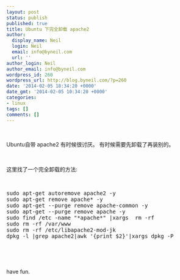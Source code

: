 ```yaml
---
layout: post
status: publish
published: true
title: Ubuntu 下完全卸载 apache2
author:
  display_name: Neil
  login: Neil
  email: info@byneil.com
  url: ''
author_login: Neil
author_email: info@byneil.com
wordpress_id: 260
wordpress_url: http://blog.byneil.com/?p=260
date: '2014-02-05 18:34:20 +0000'
date_gmt: '2014-02-05 10:34:20 +0000'
categories:
- linux
tags: []
comments: []
---
```

<p>&nbsp;</p>
<p>Ubuntu自带 apache2 有时候很讨厌。 有时候需要先卸载了再装别的。</p>
<p>&nbsp;</p>
<p>这里找了一个完全卸载的方法:</p>
<p>&nbsp;</p>
<div class="wlWriterEditableSmartContent" id="scid:f32c3428-b7e9-4f15-a8ea-c502c7ff2e88:ace5be1c-f0af-40f6-bac7-f5db25770f5d" style="float: none; margin: 0px; display: inline; padding: 0px;">
<pre class="brush: bash;">sudo apt-get autoremove apache2 -y
sudo apt-get remove apache* -y
sudo apt-get --purge remove apache-common -y
sudo apt-get --purge remove apache -y
sudo find /etc -name "*apache*" |xargs  rm -rf 
sudo rm -rf /var/www
sudo rm -rf /etc/libapache2-mod-jk
dpkg -l |grep apache2|awk &#039;{print $2}&#039;|xargs dpkg -P</pre>
</div>
<p>&nbsp;</p>
<p>&nbsp;</p>
<p>have fun.</p>
